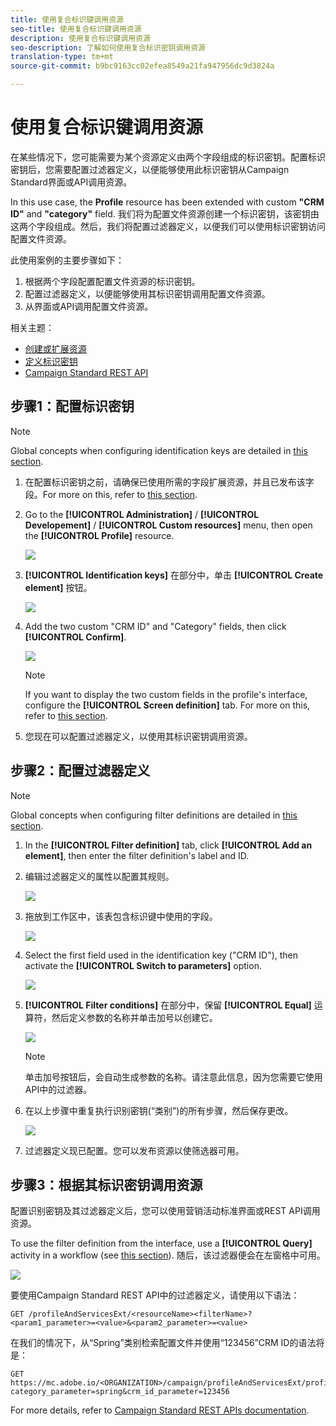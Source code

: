 ```yaml
---
title: 使用复合标识键调用资源
seo-title: 使用复合标识键调用资源
description: 使用复合标识键调用资源
seo-description: 了解如何使用复合标识密钥调用资源
translation-type: tm+mt
source-git-commit: b9bc9163cc02efea8549a21fa947956dc9d3824a

---
```



# 使用复合标识键调用资源

在某些情况下，您可能需要为某个资源定义由两个字段组成的标识密钥。配置标识密钥后，您需要配置过滤器定义，以便能够使用此标识密钥从Campaign Standard界面或API调用资源。

In this use case, the **Profile** resource has been extended with custom **"CRM ID"** and **"category"** field. 我们将为配置文件资源创建一个标识密钥，该密钥由这两个字段组成。然后，我们将配置过滤器定义，以便我们可以使用标识密钥访问配置文件资源。

此使用案例的主要步骤如下：

1. 根据两个字段配置配置文件资源的标识密钥。
1. 配置过滤器定义，以便能够使用其标识密钥调用配置文件资源。
1. 从界面或API调用配置文件资源。

相关主题：

* [创建或扩展资源](../../developing/using/creating-or-extending-the-resource.md)
* [定义标识密钥](../../developing/using/configuring-the-resource-s-data-structure.md#defining-identification-keys)
* [Campaign Standard REST API](https://docs.campaign.adobe.com/doc/standard/en/api/ACS_API.html)

## 步骤1：配置标识密钥

>[!NOTE]
> Global concepts when configuring identification keys are detailed in [this section](../../developing/using/configuring-the-resource-s-data-structure.md#defining-identification-keys).

1. 在配置标识密钥之前，请确保已使用所需的字段扩展资源，并且已发布该字段。For more on this, refer to [this section](../../developing/using/creating-or-extending-the-resource.md).

1. Go to the **[!UICONTROL Administration]** / **[!UICONTROL Developement]** / **[!UICONTROL Custom resources]** menu, then open the **[!UICONTROL Profile]** resource.

   ![](assets/uc_idkey1.png)

1. **[!UICONTROL Identification keys]** 在部分中，单击 **[!UICONTROL Create element]** 按钮。

   ![](assets/uc_idkey2.png)

1. Add the two custom "CRM ID" and "Category" fields, then click **[!UICONTROL Confirm]**.

   ![](assets/uc_idkey3.png)

   >[!NOTE]
   > If you want to display the two custom fields in the profile's interface, configure the **[!UICONTROL Screen definition]** tab. For more on this, refer to [this section](../../developing/using/configuring-the-screen-definition.md).

1. 您现在可以配置过滤器定义，以使用其标识密钥调用资源。

## 步骤2：配置过滤器定义

>[!NOTE]
> Global concepts when configuring filter definitions are detailed in [this section](../../developing/using/configuring-filter-definition.md).

1. In the **[!UICONTROL Filter definition]** tab, click **[!UICONTROL Add an element]**, then enter the filter definition's label and ID.

1. 编辑过滤器定义的属性以配置其规则。

   ![](assets/uc_idkey4.png)

1. 拖放到工作区中，该表包含标识键中使用的字段。

   ![](assets/uc_idkey5.png)

1. Select the first field used in the identification key ("CRM ID"), then activate the **[!UICONTROL Switch to parameters]** option.

   ![](assets/uc_idkey6.png)

1. **[!UICONTROL Filter conditions]** 在部分中，保留 **[!UICONTROL Equal]** 运算符，然后定义参数的名称并单击加号以创建它。

   ![](assets/uc_idkey7.png)

   >[!NOTE]
   > 单击加号按钮后，会自动生成参数的名称。请注意此信息，因为您需要它使用API中的过滤器。

1. 在以上步骤中重复执行识别密钥(“类别”)的所有步骤，然后保存更改。

   ![](assets/uc_idkey8.png)

1. 过滤器定义现已配置。您可以发布资源以使筛选器可用。

## 步骤3：根据其标识密钥调用资源

配置识别密钥及其过滤器定义后，您可以使用营销活动标准界面或REST API调用资源。

To use the filter definition from the interface, use a **[!UICONTROL Query]** activity in a workflow (see [this section](../../automating/using/query.md)). 随后，该过滤器便会在左窗格中可用。

![](assets/uc_idkey9.png)

要使用Campaign Standard REST API中的过滤器定义，请使用以下语法：

```
GET /profileAndServicesExt/<resourceName><filterName>?<param1_parameter>=<value>&<param2_parameter>=<value>
```

在我们的情况下，从“Spring”类别检索配置文件并使用“123456”CRM ID的语法将是：

```
GET https://mc.adobe.io/<ORGANIZATION>/campaign/profileAndServicesExt/profile/identification_key?category_parameter=spring&crm_id_parameter=123456
```

For more details, refer to [Campaign Standard REST APIs documentation](https://docs.campaign.adobe.com/doc/standard/en/api/ACS_API.html#filtering).